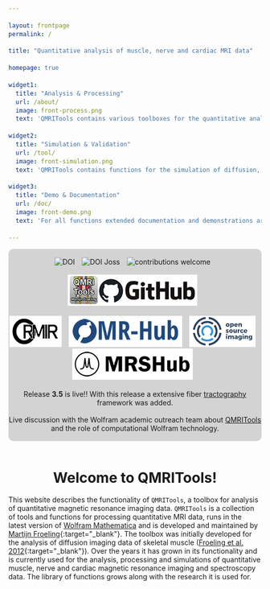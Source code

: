 ```yaml
---

layout: frontpage
permalink: /

title: "Quantitative analysis of muscle, nerve and cardiac MRI data"

homepage: true

widget1:
  title: "Analysis & Processing"
  url: /about/
  image: front-process.png
  text: 'QMRITools contains various toolboxes for the quantitative analysis muscle, nerve and cardiac MRI data.'

widget2:
  title: "Simulation & Validation"
  url: /tool/
  image: front-simulation.png
  text: 'QMRITools contains functions for the simulation of diffusion, dixon, EPG T2 mapping and spectroscopy data.'
  
widget3:
  title: "Demo & Documentation"
  url: /doc/
  image: front-demo.png
  text: 'For all functions extended documentation and demonstrations are available. It also includes various example data sets.'

---
```


<div align="center" style="background-color: #D3D3D3; border-radius: 10px;">
  <br>
  <a href="https://doi.org/10.5281/zenodo.7266917" target="_blank" style="text-decoration: none; border-bottom: none;">
  <img alt="DOI" title="DOI" src="https://zenodo.org/badge/DOI/10.5281/zenodo.7266917.svg" style="margin-right:10px"></a>
  <a href="https://joss.theoj.org/papers/10.21105/joss.01204" target="_blank" style="text-decoration: none; border-bottom: none;">
  <img alt="DOI Joss" title="DOI Joss" src="https://joss.theoj.org/papers/10.21105/joss.01204/status.svg" style="margin-right:10px"></a>
  <a href="https://github.com/mfroeling/QMRITools" target="_blank" style="text-decoration: none; border-bottom: none;">
  <img alt="contributions welcome" title="contributions welcome" src="https://img.shields.io/badge/contributions-welcome-brightgreen.svg?style=flat" style="margin-right:10px"></a>
  <br><br>
  <a href="https://github.com/mfroeling/QMRITools" target="_blank" style="text-decoration: none; border-bottom: none;">
  <img alt="Github" title="Github" src="/assets/images/github.png" style="margin-right:10px"></a>
  <br><br>  
  <a href="https://ormircommunity.github.io/packages.html#other-packages" target="_blank" style="text-decoration: none; border-bottom: none;">
  <img alt="Open and Reproducible Musculoskeletal Imaging Research" title="Open and Reproducible Musculoskeletal Imaging ResearchMIR" src="/assets/images/ORMIR.png" style="margin-right:10px"></a>
  <a href="https://ismrm.github.io/mrhub/" target="_blank" style="text-decoration: none; border-bottom: none;">
  <img alt="MR-Hub" title="MR-Hub" src="/assets/images/MR-Hub.png" style="margin-right:10px"></a>
  <a href="https://www.opensourceimaging.org/project/qmritools-mathematica-toolbox-for-quantitative-mri-data/" target="_blank" style="text-decoration: none; border-bottom: none;">
  <img alt="OpenSourceImaging" title="OpenSourceImaging" src="/assets/images/open_source_images.png" style="margin-right:10px"></a>
  <a href="https://mrshub.org/software_analysis/#QMRITools" target="_blank" style="text-decoration: none; border-bottom: none;">
  <img alt="MRSHub" title="MRSHub" src="/assets/images/MRSHub.png" style="margin-right:10px"></a>
  <br><br>
  Release <b>3.5</b> is live!! With this release a extensive fiber <a href="https://www.qmritools.com/tool/tractographytools/" target="_blank">tractography</a>  framework was added.
  <br><br>
  Live discussion with the Wolfram academic outreach team about <a href=" https://www.youtube.com/watch?v=wupxxiPJkxU&t=48s" target="_blank">QMRITools</a> and the role of computational Wolfram technology.
  <br><br>
</div>
<br>

<div align="center" ><h1>Welcome to QMRITools!</h1></div>

This website describes the functionality of `QMRITools`, a toolbox for analysis of quantitative magnetic resonance imaging data. `QMRITools` is a collection of tools and functions for processing quantitative MRI data, runs in the latest version of [Wolfram Mathematica](http://www.wolfram.com/mathematica/) and is developed and maintained by [Martijn Froeling](https://www.researchgate.net/profile/Martijn-Froeling){:target="_blank"}. The toolbox was initially developed for the analysis of diffusion imaging data of skeletal muscle ([Froeling et al. 2012](https://onlinelibrary.wiley.com/doi/10.1002/jmri.23608){:target="_blank"}). Over the years it has grown in its functionality and is currently used for the analysis, processing and simulations of quantitative muscle, nerve and cardiac magnetic resonance imaging and spectroscopy data. The library of functions grows along with the research it is used for.
